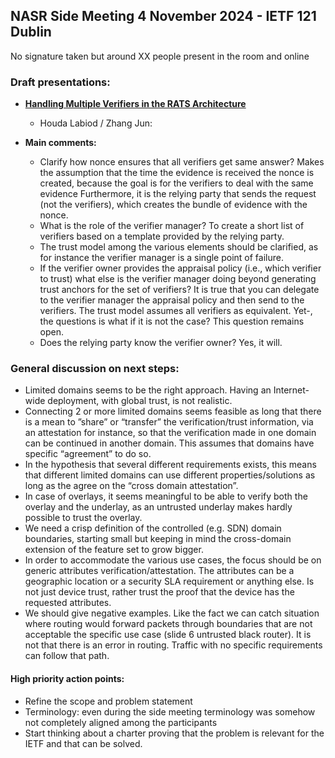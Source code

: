 ## NASR Side Meeting 4 November 2024 - IETF 121 Dublin

No signature taken but around XX people present in the room and online

### Draft presentations:
- **[Handling Multiple Verifiers in the RATS Architecture](https://datatracker.ietf.org/doc/draft-zhang-rats-multiverifiers/)**
    -   Houda Labiod / Zhang Jun:

 - **Main comments:**
    - Clarify how nonce ensures that all verifiers get same answer? Makes the assumption that the time the evidence is received the nonce is created, because the goal is for the verifiers to deal with the same evidence Furthermore, it is the relying party that sends the request (not the verifiers), which creates the bundle of evidence with the nonce.
    -  What is the role of the verifier manager? To create a short list of verifiers based on a template provided by the relying party.
    -  The trust model among the various elements should be clarified, as for instance the verifier manager is a single point of failure.
    - If the verifier owner provides the appraisal policy (i.e., which verifier to trust) what else is the verifier manager doing beyond generating trust anchors for the set of verifiers? It is true that you can delegate to the verifier manager the appraisal policy and then send to the verifiers. The trust model assumes all verifiers as equivalent. Yet-, the questions is what if it is not the case? This question remains open.
    - Does the relying party know the verifier owner? Yes, it will.


### General discussion on next steps:

- Limited domains seems to be the right approach. Having an Internet-wide deployment, with global trust, is not realistic.
- Connecting 2 or more limited domains seems feasible as long that there is a mean to ”share” or “transfer” the verification/trust information, via an attestation for instance, so that the verification made in one domain can be continued in another domain. This assumes that domains have specific “agreement” to do so. 
- In the hypothesis that several different requirements exists, this means that different limited domains can use different properties/solutions as long as the agree on the “cross domain attestation”.
- In case of overlays, it seems meaningful to be able to verify both the overlay and the underlay, as an untrusted underlay makes hardly possible to trust the overlay.
- We need a crisp definition of the controlled (e.g. SDN) domain boundaries, starting small but keeping in mind the cross-domain extension of the feature set to grow bigger.
- In order to accommodate the various use cases, the focus should be on generic attributes verification/attestation. The attributes can be a geographic location or a security SLA requirement or anything else. Is not just device trust, rather trust the proof that the device has the requested attributes. 
- We should give negative examples. Like the fact we can catch situation where routing would forward packets through boundaries that are not acceptable the specific use case (slide 6 untrusted black router). It is not that there is an error in routing. Traffic with no specific requirements can follow that path.

#### High priority action points:
- Refine the scope and problem statement
- Terminology: even during the side meeting terminology was somehow not completely aligned among the participants
- Start thinking about a charter proving that the problem is relevant for the IETF and that can be solved. 

